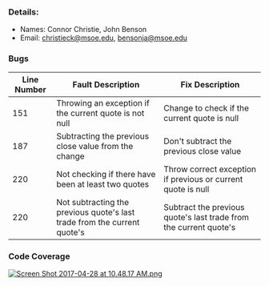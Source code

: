 ### Details:
- Names: Connor Christie, John Benson
- Email: christieck@msoe.edu, bensonja@msoe.edu

### Bugs
| Line Number   | Fault Description | Fix Description |
| ------------- | ----------------- | --------------- |
| 151           | Throwing an exception if the current quote is not null | Change to check if the current quote is null |
| 187           | Subtracting the previous close value from the change | Don't subtract the previous close value |
| 220           | Not checking if there have been at least two quotes | Throw correct exception if previous or current quote is null |
| 220           | Not subtracting the previous quote's last trade from the current quote's | Subtract the previous quote's last trade from the current quote's |

### Code Coverage
[![Screen Shot 2017-04-28 at 10.48.17 AM.png](https://s30.postimg.org/yilgnwvo1/Screen_Shot_2017-04-28_at_10.48.17_AM.png)](https://postimg.org/image/rs4zeh8i5/)
